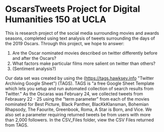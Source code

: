 # OscarsTweets Project for Digital Humanities 150 at UCLA 

This is research project of the social media surrounding movies and awards seasons, completed using text analysis of tweets surrounding the days of the 2019 Oscars. Through this project, we hope to answer: 

1. Are the Oscar nominated movies described on twitter differently before and after the Oscars?
2. What factors make particular films more salient on twitter than others?
3. (Sentiment analysis?)

Our data set was created by using the (https://tags.hawksey.info "Twitter Archiving Google Sheet") (TAGS). TAGS is "a free Google Sheet Template which lets you setup and run automated collection of search results from Twitter." As the Oscaras was February 24, we collected tweets from Febrauary 22 - 25 using the "term parameter" from each of the movies nominated for Best Picture, Black Panther, BlacKkKlansman, Bohemian Rhapsody, The Faourite, Greenbook, Roma, A Star is Born, and Vice. We also set a parameter requiring returned tweets be from users with more than 2,000 followers. In the CSV_Files folder, view the CSV Files returned from TAGS. 
